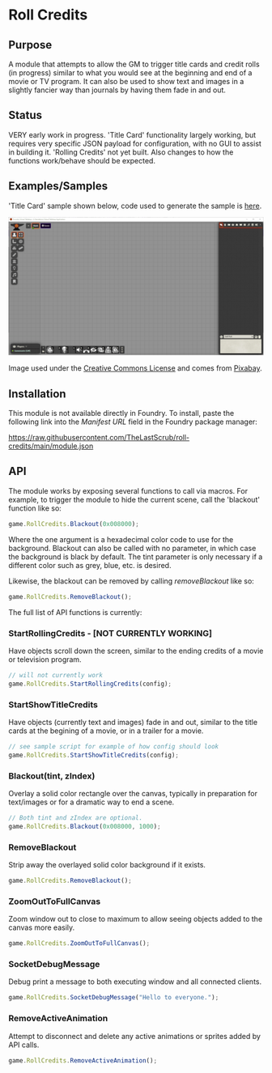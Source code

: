 # Roll Credits

## Purpose

A module that attempts to allow the GM to trigger title cards and credit rolls (in progress) similar to what you would see at the beginning and end of a movie or TV program.  It can also be used to show text and images in a slightly fancier way than journals by having them fade in and out.

## Status

VERY early work in progress.  'Title Card' functionality largely working, but requires very specific JSON payload for configuration, with no GUI to assist in building it.  'Rolling Credits' not yet built.  Also changes to how the functions work/behave should be expected.

## Examples/Samples

'Title Card' sample shown below, code used to generate the sample is [here](./scripts/samples/title.js).

![Fade_In_Title_Demo](./documentation/img/fade_in_title_demo.gif)

Image used under the [Creative Commons License](https://creativecommons.org/publicdomain/zero/1.0/deed.en) and comes from [Pixabay](https://pixabay.com/).

## Installation

This module is not available directly in Foundry.  To install, paste the following link into the _Manifest URL_ field in the Foundry package manager:

https://raw.githubusercontent.com/TheLastScrub/roll-credits/main/module.json

## API

The module works by exposing several functions to call via macros.  For example, to trigger the module to hide the current scene, call the 'blackout' function like so:

```js
game.RollCredits.Blackout(0x008000);
```

Where the one argument is a hexadecimal color code to use for the background.  Blackout can also be called with no parameter, in which case the background is black by default.  The tint parameter is only necessary if a different color such as grey, blue, etc. is desired.

Likewise, the blackout can be removed by calling _removeBlackout_ like so:


```js
game.RollCredits.RemoveBlackout();
```

The full list of API functions is currently:


### StartRollingCredits - [NOT CURRENTLY WORKING]

Have objects scroll down the screen, similar to the ending credits of a movie or television program.

```js
// will not currently work
game.RollCredits.StartRollingCredits(config);
```
### StartShowTitleCredits 

Have objects (currently text and images) fade in and out, similar to the title cards at the begining of a movie, or in a trailer for a movie.

```js
// see sample script for example of how config should look
game.RollCredits.StartShowTitleCredits(config);
```

### Blackout(tint, zIndex) 

Overlay a solid color rectangle over the canvas, typically in preparation for text/images or for a dramatic way to end a scene.

```js
// Both tint and zIndex are optional.
game.RollCredits.Blackout(0x008000, 1000);
```

### RemoveBlackout 

Strip away the overlayed solid color background if it exists.

```js
game.RollCredits.RemoveBlackout();
```

### ZoomOutToFullCanvas 

Zoom window out to close to maximum to allow seeing objects added to the canvas more easily.

```js
game.RollCredits.ZoomOutToFullCanvas();
```

### SocketDebugMessage 

Debug print a message to both executing window and all connected clients.

```js
game.RollCredits.SocketDebugMessage("Hello to everyone.");
```

### RemoveActiveAnimation

 Attempt to disconnect and delete any active animations or sprites added by API calls.

 ```js
game.RollCredits.RemoveActiveAnimation();
```